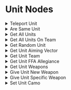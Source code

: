 # Unit Nodes

<details>

<summary>Teleport Unit</summary>

**Node Rules**

ruleID: RequiredNodeInput\
RequiredProperties: Unit\
Position

**Input Pins**

pinId: ActionStart\
dataType: execute

pinId: Unit\
dataType: object

**Editor Settings**

pinId: Position\
dataType: vector3

**Editor Settings**

pinId: Teleport Unit's Vehicle\
dataType: bool\
settings: defaultValue: Bool: true

**Editor Settings**

**Output Pins**

pinId: ActionComplete\
dataType: execute userData:

**Editor Settings**

**Node Category: Units\\**

</details>

<details>

<summary>Are Same Unit</summary>



**Node Rules**

ruleID: RequiredNodeInput\
RequiredProperties: Unit A\
Unit B

**Input Pins**

pinId: Unit A\
dataType: object

**Editor Settings**

pinId: Unit B\
dataType: object

**Editor Settings**

**Output Pins**

pinId: Are Same Unit\
dataType: bool\
userData:

**Editor Settings**

**Node Category: Units\\**

</details>

<details>

<summary>Get All Units</summary>

**Output Pins**

pinId: Units\
dataType: object\_list\
userData:

**Editor Settings**

**Node Category: Units\\**

</details>

<details>

<summary>Get All Units On Team</summary>



**Node Rules**

ruleID: RequiredNodeInput\
RequiredProperties: Team

**Input Pins**

pinId: Team\
dataType: team

**Editor Settings**

**Output Pins**

pinId: Units\
dataType: object\_list\
userData:

**Editor Settings**

**Node Category: Units\\**

</details>

<details>

<summary>Get Random Unit</summary>

**Output Pins**

pinId: Unit\
dataType: object\
userData:

**Editor Settings**

**Node Category: Units\\**

</details>

<details>

<summary>Get Unit Aiming Vector</summary>



**Node Rules**

ruleID: RequiredNodeInput\
RequiredProperties: Unit

**Input Pins**

pinId: Unit\
dataType: object

**Editor Settings**

**Output Pins**

pinId: Aiming Vector\
dataType: vector3\
userData:

**Editor Settings**

**Node Category: Units\\**

</details>

<details>

<summary>Get Unit Team</summary>



**Node Rules**

ruleID: RequiredNodeInput\
RequiredProperties: Unit

**Input Pins**

pinId: Unit\
dataType: object

**Editor Settings**

**Output Pins**

pinId: Team\
dataType: team\
userData:

**Editor Settings**

**Node Category: Units\\**

</details>

<details>

<summary>Get Unit FFA Allegiance</summary>



**Node Rules**

ruleID: RequiredNodeInput\
RequiredProperties: Unit

**Input Pins**

pinId: Unit\
dataType: object

**Editor Settings**

**Output Pins**

pinId: Team\
dataType: team\
userData:

**Editor Settings**

**Node Category: Units\\**

</details>

<details>

<summary>Get Unit Weapons</summary>



**Node Rules**

ruleID: RequiredNodeInput\
RequiredProperties: Unit

**Input Pins**

pinId: Unit\
dataType: object

**Editor Settings**

**Output Pins**

pinId: Equipped Weapon\
dataType: object\
userData:

**Editor Settings**

pinId: Unequipped Weapon\
dataType: object\
userData:

**Editor Settings**

**Node Category: Inventory\\**

</details>

<details>

<summary>Give Unit New Weapon</summary>

**Node Rules**

ruleID: RequiredNodeInput\
RequiredProperties: Unit\
Weapon Type\
Weapon Addition Method

**Input Pins**

pinId: ActionStart\
dataType: execute

pinId: Unit\
dataType: object

**Editor Settings**

pinId: Weapon Type\
dataType: weapon\_type

**Editor Settings**

pinId: Weapon Addition Method\
dataType: weapon\_addition\_method

**Editor Settings**

pinId: Wait Until Completion\
dataType: bool\
settings: defaultValue: Bool: true

**Editor Settings**

**Output Pins**

pinId: ActionComplete\
dataType: execute userData:

**Editor Settings**

**Node Category: Inventory\\**

</details>

<details>

<summary>Give Unit Specific Weapon</summary>



**Node Rules**

ruleID: RequiredNodeInput\
RequiredProperties: Unit\
Weapon\
Weapon Addition Method

**Input Pins**

pinId: ActionStart\
dataType: execute

pinId: Unit\
dataType: object

**Editor Settings**

pinId: Weapon\
dataType: object

**Editor Settings**

pinId: Weapon Addition Method\
dataType: weapon\_addition\_method

**Editor Settings**

pinId: Wait Until Completion\
dataType: bool\
settings: defaultValue: Bool: true

**Editor Settings**

**Output Pins**

pinId: ActionComplete\
dataType: execute userData:

**Editor Settings**

**Node Category: Inventory\\**

</details>

<details>

<summary>Set Unit Camo</summary>

**Node Rules**

ruleID: RequiredNodeInput\
RequiredProperties: Unit\
Duration in Seconds

**Input Pins**

pinId: ActionStart\
dataType: execute

pinId: Unit\
dataType: object

**Editor Settings**

pinId: Duration in Seconds\
dataType: number

**Editor Settings**

MinRange: 0\
MaxRange: 20

**Output Pins**

pinId: ActionComplete\
dataType: execute userData:

**Editor Settings**

**Node Category: Units\\**

</details>
